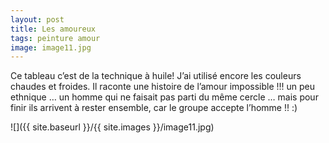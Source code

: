```yaml
---
layout: post
title: Les amoureux
tags: peinture amour
image: image11.jpg
---
```

Ce tableau c’est de la technique à huile! J’ai utilisé encore les couleurs chaudes et froides. Il raconte une histoire de l’amour impossible !!! un peu ethnique … un homme qui ne faisait pas parti du même cercle … mais pour finir ils arrivent à rester ensemble, car le groupe accepte l’homme !! :)

![]({{ site.baseurl }}/{{ site.images }}/image11.jpg)